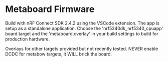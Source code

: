# Metaboard Firmware

Build with nRF Connect SDK 2.4.2 using the VSCode extension. The app is setup as a standalone application.
Choose the 'nrf5340dk_nrf5340_cpuapp' board target and the 'metaboard.overlay' in your build settings to build for production hardware.

Overlays for other targets provided but not recently tested. NEVER enable DCDC for metabow targets, it WILL brick the board.